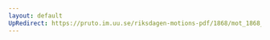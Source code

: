 ```yaml
---
layout: default
UpRedirect: https://pruto.im.uu.se/riksdagen-motions-pdf/1868/mot_1868__ak__25/mot_1868__ak__25-002.pdf
---
```

